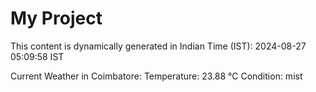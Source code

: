 # My Project

This content is dynamically generated in Indian Time (IST): 2024-08-27 05:09:58 IST


Current Weather in Coimbatore:
Temperature: 23.88 °C
Condition: mist
